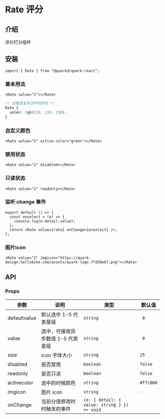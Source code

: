# Rate 评分

## 介绍

评价打分组件

## 安装

```tsx
import { Rate } from "@quarkd/quark-react";
```

### 基本用法

```tsx
<Rate value="1"></Rate>
```

```css
/* 设置星星未选中的颜色 */
Rate {
  color: rgb(238, 238, 238);
}
```

### 自定义颜色

```tsx
<Rate value="2" active-color="green"></Rate>
```

### 禁用状态

```tsx
<Rate value="2" disabled></Rate>
```

### 只读状态

```tsx
<Rate value="2" readonly></Rate>
```

### 监听 change 事件

```tsx
export default () => {
  const onselect = (e) => {
    console.log(e.detail.value);
  };
  return <Rate value={rate} onChange={onselect} />;
};
```

### 图片icon

```tsx
<Rate value="2" imgicon="https://quark-design.hellobike.com/assets/quark-logo.7fd50e67.png"></Rate>
```

## API

### Props

| 参数         | 说明                              | 类型                                 | 默认值    |
| ------------ | --------------------------------- | ------------------------------------ | --------- |
| defaultvalue | 默认选中 1-5 代表星级             | `string`                             | ` 0`      |
| value        | 选中，可接收异步数值 1-5 代表星级 | `string`                             | ` 0`      |
| size         | icon 字体大小                     | `string`                             | `25`      |
| disabled     | 是否禁用                          | `boolean`                            | `false`   |
| readonly     | 是否只读                          | `boolean`                            | `false`   |
| activecolor  | 选中的时候颜色                    | `string`                             | `#ffc800` |
| imgicon      | 图片 icon                       | `string`                             | `-`       |
| onChange     | 当前分值修改时时触发的事件        | `(e: { detail: { value: string } }) => void` |           |
